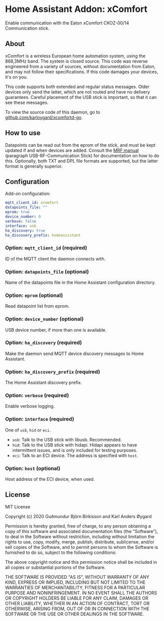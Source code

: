 # Home Assistant Addon: xComfort

Enable communication with the Eaton xComfort CKOZ-00/14 Communication stick.

## About

xComfort is a wireless European home automation system, using the 868,3MHz band. The system is closed source. This code was reverse engineered from a variety of sources, without documentation from Eaton, and may not follow their specifications. If this code damages your devices, it's on you.

This code supports both extended and regular status messages. Older devices only send the latter, which are not routed and have no delivery guarantees. Careful placement of the USB stick is important, so that it can see these messages.

To view the source code of this daemon, go to [github.com/karloygard/xcomfortd-go](https://github.com/karloygard/xcomfortd-go).

## How to use

Datapoints can be read out from the eprom of the stick, and must be kept updated if and when devices are added.  Consult the [MRF manual](http://www.eaton.com/ecm/groups/public/@pub/@eatonnl/@electrical/documents/content/pct_325435.pdf) (paragraph USB-RF-Communication Stick) for documentation on how to do this.  Optionally, both TXT and DPL file formats are supported, but the latter format is generally superior.

## Configuration

Add-on configuration:

```yaml
mqtt_client_id: xcomfort
datapoints_file: ""
eprom: true
device_number: 0
verbose: false
interface: usb
ha_discovery: true
ha_discovery_prefix: homeassistant
```

### Option: `mqtt_client_id` (required)

ID of the MQTT client the daemon connects with. 

### Option: `datapoints_file` (optional)

Name of the datapoints file in the Home Assistant configuration directory.

### Option: `eprom` (optional)

Read datapoint list from eprom.

### Option: `device_number` (optional)

USB device number, if more than one is available.

### Option: `ha_discovery` (required)

Make the daemon send MQTT device discovery messages to Home Assistant.

### Option: `ha_discovery_prefix` (required)

The Home Assistant discovery prefix.

### Option: `verbose` (required)

Enable verbose logging.

### Option: `interface` (required)

One of `usb`, `hid` or `eci`.

- `usb`: Talk to the USB stick with libusb.  Recommended.
- `hid`: Talk to the USB stick with hidapi.  Hidapi appears to have intermittent issues, and is only included for testing purposes.
- `eci`: Talk to an ECI device.  The address is specified with `host`.

### Option: `host` (optional)

Host address of the ECI device, when used.

## License

MIT License

Copyright (c) 2020 Guðmundur Björn Birkisson and Karl Anders Øygard

Permission is hereby granted, free of charge, to any person obtaining a copy of this software and associated documentation files (the "Software"), to deal in the Software without restriction, including without limitation the rights to use, copy, modify, merge, publish, distribute, sublicense, and/or sell copies of the Software, and to permit persons to whom the Software is furnished to do so, subject to the following conditions:

The above copyright notice and this permission notice shall be included in all copies or substantial portions of the Software.

THE SOFTWARE IS PROVIDED "AS IS", WITHOUT WARRANTY OF ANY KIND, EXPRESS OR IMPLIED, INCLUDING BUT NOT LIMITED TO THE WARRANTIES OF MERCHANTABILITY, FITNESS FOR A PARTICULAR PURPOSE AND NONINFRINGEMENT. IN NO EVENT SHALL THE AUTHORS OR COPYRIGHT HOLDERS BE LIABLE FOR ANY CLAIM, DAMAGES OR OTHER LIABILITY, WHETHER IN AN ACTION OF CONTRACT, TORT OR OTHERWISE, ARISING FROM, OUT OF OR IN CONNECTION WITH THE SOFTWARE OR THE USE OR OTHER DEALINGS IN THE SOFTWARE.
